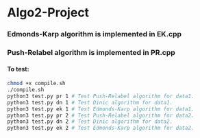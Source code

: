 # Algo2-Project


### Edmonds-Karp algorithm is implemented in EK.cpp
### Push-Relabel algorithm is implemented in PR.cpp
#### To test:
```bash
chmod +x compile.sh
./compile.sh
python3 test.py pr 1 # Test Push-Relabel algorithm for data1.
python3 test.py dn 1 # Test Dinic algorithm for data1.
python3 test.py ek 1 # Test Edmonds-Karp algorithm for data1.
python3 test.py pr 2 # Test Push-Relabel algorithm for data2.
python3 test.py dn 2 # Test Dinic algorithm for data2.
python3 test.py ek 2 # Test Edmonds-Karp algorithm for data2.
```
